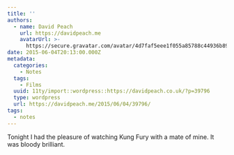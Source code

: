 ```yaml
---
title: ''
authors:
  - name: David Peach
    url: https://davidpeach.me
    avatarUrl: >-
      https://secure.gravatar.com/avatar/4d7faf5eee1f055a85788c44936b8995eaab6dfb004e7854ec747ccb272e91ee?s=96&d=mm&r=g
date: 2015-06-04T20:13:00.000Z
metadata:
  categories:
    - Notes
  tags:
    - Films
  uuid: 11ty/import::wordpress::https://davidpeach.co.uk/?p=39796
  type: wordpress
  url: https://davidpeach.me/2015/06/04/39796/
tags:
  - notes
---
```

Tonight I had the pleasure of watching Kung Fury with a mate of mine. It was bloody brilliant.
